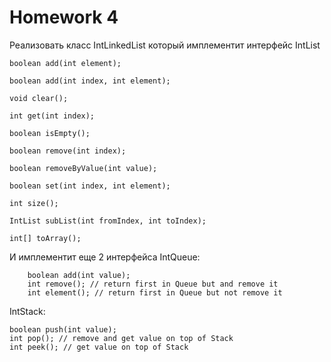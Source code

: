 # Homework 4

Реализовать класс IntLinkedList который имплементит интерфейс IntList

```
boolean add(int element);

boolean add(int index, int element);

void clear();

int get(int index);

boolean isEmpty();

boolean remove(int index);

boolean removeByValue(int value);

boolean set(int index, int element);

int size();

IntList subList(int fromIndex, int toIndex);

int[] toArray();
```
И имплементит еще 2 интерфейса
IntQueue:


```
    boolean add(int value);
    int remove(); // return first in Queue but and remove it
    int element(); // return first in Queue but not remove it
```

IntStack:

    boolean push(int value);
    int pop(); // remove and get value on top of Stack
    int peek(); // get value on top of Stack
